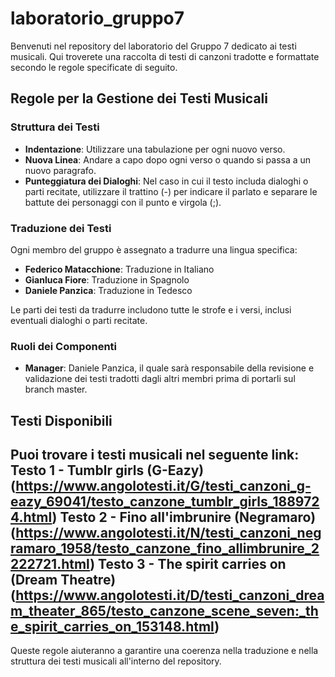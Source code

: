 # laboratorio_gruppo7

Benvenuti nel repository del laboratorio del Gruppo 7 dedicato ai testi musicali. Qui troverete una raccolta di testi di canzoni tradotte e formattate secondo le regole specificate di seguito.

## Regole per la Gestione dei Testi Musicali

### Struttura dei Testi

- **Indentazione**: Utilizzare una tabulazione per ogni nuovo verso.
- **Nuova Linea**: Andare a capo dopo ogni verso o quando si passa a un nuovo paragrafo.
- **Punteggiatura dei Dialoghi**: Nel caso in cui il testo includa dialoghi o parti recitate, utilizzare il trattino (-) per indicare il parlato e separare le battute dei personaggi con il punto e virgola (;).
  
### Traduzione dei Testi

Ogni membro del gruppo è assegnato a tradurre una lingua specifica:

- **Federico Matacchione**: Traduzione in Italiano
- **Gianluca Fiore**: Traduzione in Spagnolo
- **Daniele Panzica**: Traduzione in Tedesco

Le parti dei testi da tradurre includono tutte le strofe e i versi, inclusi eventuali dialoghi o parti recitate.

### Ruoli dei Componenti

- **Manager**: Daniele Panzica, il quale sarà responsabile della revisione e validazione dei testi tradotti dagli altri membri prima di portarli sul branch master.

## Testi Disponibili

Puoi trovare i testi musicali nel seguente link:
Testo 1 - Tumblr girls (G-Eazy) (https://www.angolotesti.it/G/testi_canzoni_g-eazy_69041/testo_canzone_tumblr_girls_1889724.html)
Testo 2 - Fino all'imbrunire (Negramaro) (https://www.angolotesti.it/N/testi_canzoni_negramaro_1958/testo_canzone_fino_allimbrunire_2222721.html)
Testo 3 - The spirit carries on (Dream Theatre) (https://www.angolotesti.it/D/testi_canzoni_dream_theater_865/testo_canzone_scene_seven:_the_spirit_carries_on_153148.html) 
---

Queste regole aiuteranno a garantire una coerenza nella traduzione e nella struttura dei testi musicali all'interno del repository.